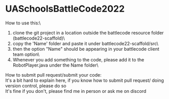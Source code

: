 # UASchoolsBattleCode2022
How to use this:\
1. clone the git project in a location outside the battlecode resource folder (battlecode22-scaffold)\
2. copy the 'Name' folder and paste it under battlecode22-scaffold/src\
3. then the option "Name" should be appearing in your battlecode client team option\
4. Whenever you add something to the code, please add it to the RobotPlayer.java under the Name folder\

How to submit pull request/submit your code:\
It's a bit hard to explain here, if you know how to submit pull request/ doing version control, please do so\
It's fine if you don't, please find me in person or ask me on discord
